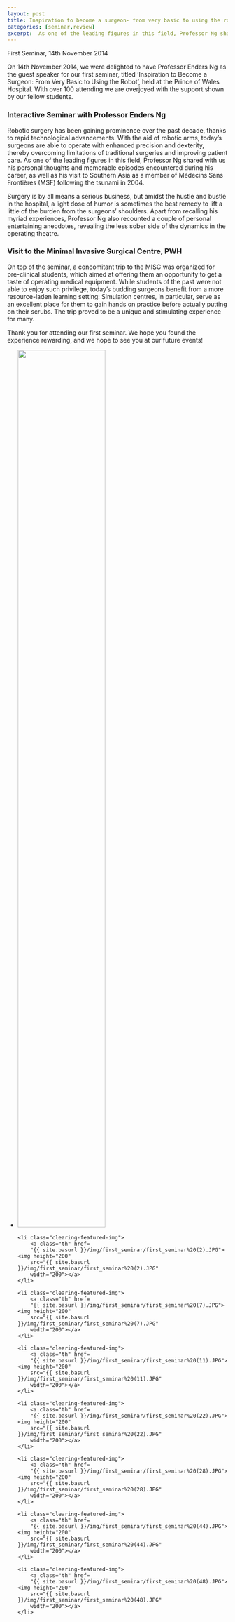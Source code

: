 ```yaml
---
layout: post
title: Inspiration to become a surgeon- from very basic to using the robot
categories: [seminar,review]
excerpt:  As one of the leading figures in this field, Professor Ng shared with us his personal thoughts and memorable episodes encountered during his career, as well as his visit to Southern Asia as a member of Médecins Sans Frontières (MSF) following the tsunami in 2004...
---
```


First Seminar, 14th November 2014

On 14th November 2014, we were delighted to have
Professor Enders Ng as the guest speaker for our first
seminar, titled ‘Inspiration to Become a Surgeon: From Very
Basic to Using the Robot’, held at the Prince of Wales
Hospital. With over 100 attending we are overjoyed with the
support shown by our fellow students.

### Interactive Seminar with Professor Enders Ng

Robotic surgery has been gaining prominence over the
past decade, thanks to rapid technological advancements.
With the aid of robotic arms, today’s surgeons are able to
operate with enhanced precision and dexterity, thereby
overcoming limitations of traditional surgeries and
improving patient care. As one of the leading figures in
this field, Professor Ng shared with us his personal
thoughts and memorable episodes encountered during his
career, as well as his visit to Southern Asia as a member
of Médecins Sans Frontières (MSF) following the tsunami in
2004.

Surgery is by all means a serious business, but amidst
the hustle and bustle in the hospital, a light dose of
humor is sometimes the best remedy to lift a little of the
burden from the surgeons’ shoulders. Apart from recalling
his myriad experiences, Professor Ng also recounted a
couple of personal entertaining anecdotes, revealing the
less sober side of the dynamics in the operating
theatre.

	
### Visit to the Minimal Invasive Surgical Centre, PWH

On top of the seminar, a concomitant trip to the MISC
was organized for pre-clinical students, which aimed at
offering them an opportunity to get a taste of operating
medical equipment. While students of the past were not able
to enjoy such privilege, today’s budding surgeons benefit
from a more resource-laden learning setting: Simulation
centres, in particular, serve as an excellent place for
them to gain hands on practice before actually putting on
their scrubs. The trip proved to be a unique and
stimulating experience for many.

Thank you for attending our first seminar. We hope you
found the experience rewarding, and we hope to see you at
our future events!

<ul class="clearing-thumbs clearing-feature" data-clearing=
"">
	<li class="clearing-featured-img">
		<a class="th" href=
		"{{ site.basurl }}/img/first_seminar/first_seminar%20(1).JPG"><img height="2000"
		src="{{ site.basurl }}/img/first_seminar/first_seminar%20(1).JPG"
		width="200"></a>
	</li>

	<li class="clearing-featured-img">
		<a class="th" href=
		"{{ site.basurl }}/img/first_seminar/first_seminar%20(2).JPG"><img height="200"
		src="{{ site.basurl }}/img/first_seminar/first_seminar%20(2).JPG"
		width="200"></a>
	</li>

	<li class="clearing-featured-img">
		<a class="th" href=
		"{{ site.basurl }}/img/first_seminar/first_seminar%20(7).JPG"><img height="200"
		src="{{ site.basurl }}/img/first_seminar/first_seminar%20(7).JPG"
		width="200"></a>
	</li>

	<li class="clearing-featured-img">
		<a class="th" href=
		"{{ site.basurl }}/img/first_seminar/first_seminar%20(11).JPG"><img height="200"
		src="{{ site.basurl }}/img/first_seminar/first_seminar%20(11).JPG"
		width="200"></a>
	</li>

	<li class="clearing-featured-img">
		<a class="th" href=
		"{{ site.basurl }}/img/first_seminar/first_seminar%20(22).JPG"><img height="200"
		src="{{ site.basurl }}/img/first_seminar/first_seminar%20(22).JPG"
		width="200"></a>
	</li>

	<li class="clearing-featured-img">
		<a class="th" href=
		"{{ site.basurl }}/img/first_seminar/first_seminar%20(28).JPG"><img height="200"
		src="{{ site.basurl }}/img/first_seminar/first_seminar%20(28).JPG"
		width="200"></a>
	</li>

	<li class="clearing-featured-img">
		<a class="th" href=
		"{{ site.basurl }}/img/first_seminar/first_seminar%20(44).JPG"><img height="200"
		src="{{ site.basurl }}/img/first_seminar/first_seminar%20(44).JPG"
		width="200"></a>
	</li>

	<li class="clearing-featured-img">
		<a class="th" href=
		"{{ site.basurl }}/img/first_seminar/first_seminar%20(48).JPG"><img height="200"
		src="{{ site.basurl }}/img/first_seminar/first_seminar%20(48).JPG"
		width="200"></a>
	</li>
</ul>